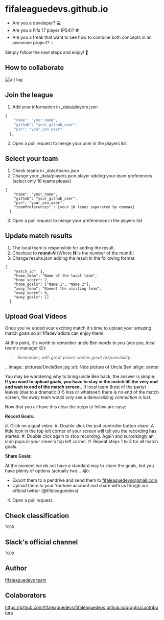 # fifaleaguedevs.github.io
* Are you a developer? :computer:
* Are you a Fifa 17 player (PS4)? :soccer:
* Are you a freak that want to see how to combine both concepts in an awesome project? :bulb:

Simply follow the next steps and enjoy! :checkered_flag:

## How to collaborate
![alt tag](https://github.com/fifaleaguedevs/fifaleaguedevs.github.io/blob/master/development/process.png)

## Join the league
1. Add your information in _data/players.json
```javascript
{
    "name": "your_name",
    "github": "your_github_user",
    "psn": "your_psn_user"
  },
```
2. Open a pull request to merge your user in the players list

## Select your team
1. Check teams in _data/teams.json
2. Change your _data/players.json player adding your team preferences (select only 10 teams please)
```
{
    "name": "your_name",
    "github": "your_github_user",
    "psn": "your_psn_user",
    "teamPreferences" : [your 10 teams separated by commas]
  }
```
3. Open a pull request to merge your preferences in the players list

## Update match results
1. The local team is responsible for adding the result.
2. Checkout to **round-N** (Where **N** is the number of the round):
3. Change results.json adding the result in the following format:
```
{
    "match_id": 1,
    "home_team": "Name of the local team",
    "home_score": 2,
    "home_goals": ["Name 1", "Name 2"],
    "away_team": "Nameof the visiting team",
    "away_score": 0,
    "away_goals": []
  }
```

## Upload Goal Videos

Once you've ended your exciting match it's time to upload your amazing match goals so all 
fifadev adicts can enjoy them!

At this point, it's worth to remenber uncle Ben words to you (yes you, local team's manager 
:wink:):

> *Remember, with great power comes great responsibility.*

.. image:: pictures/UncleBen.jpg
   :alt: Nice picture of Uncle Ben
   :align: center

You may be wondering why to bring uncle Ben back, the answer is simple: **If you want to 
upload goals, you have to stay in the match till the very end and wait to end of the match 
screen.**. If local team (host of the party) leaves (due to a dramatic 0-5 loss or whatever) 
there is no end of the match screen, the away team would only see a demoralizing *connection 
is lost*.

Now that you all have this clear the steps to follow are easy:

**Record Goals:**

#. Click on a goal video.
#. Double click the ps4 controller button share. A little icon in the top left corner of your 
   screen will tell you the recording has started.
#. Double click again to stop recording. Again and surprisingly an icon pops in your sreen's 
   top left corner.
#. Repeat steps 1 to 3 for all match goals.

**Share Goals:**

At the moment we do not have a standard way to share the goals, but you have plenty of options (actually two... :joy:):

* Export them to a pendrive and send them to <fifaleaguedevs@gmail.com>.
* Upload them to your Youtube account and share with us throgh our official twitter 
  (@fifaleaguedevs).


4. Open a pull request.

## Check classification
```
TODO
```

## Slack's official channel
```
TODO
```

## Author
[fifaleaguedevs team](https://github.com/orgs/fifaleaguedevs/people)

## Colaborators
https://github.com/fifaleaguedevs/fifaleaguedevs.github.io/graphs/contributors
